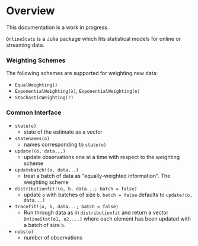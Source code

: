 # Overview

This documentation is a work in progress.


`OnlineStats` is a Julia package which fits statistical models for online or streaming data.

### Weighting Schemes
The following schemes are supported for weighting new data:

- `EqualWeighting()`
- `ExponentialWeighting(λ)`, `ExponentialWeighting(n)`
- `StochasticWeighting(r)`


### Common Interface

- `state(o)`
    - state of the estimate as a vector
- `statenames(o)`
    - names corresponding to `state(o)`
- `update!(o, data...)`
    - update observations one at a time with respect to the weighting scheme
- `updatebatch!(o, data...)`
    - treat a batch of data as "equally-weighted information".  The weighting scheme
- `distributionfit!(o, b, data...; batch = false)`
    - update `o` with batches of size `b`.  `batch = false` defaults to `update!(o, data...)`
- `tracefit!(o, b, data...; batch = false)`
    - Run through data as in `distributionfit` and return a vector `OnlineStat[o1, o2,...]` where each element
    has been updated with a batch of size `b`.
- `nobs(o)`
    - number of observations
